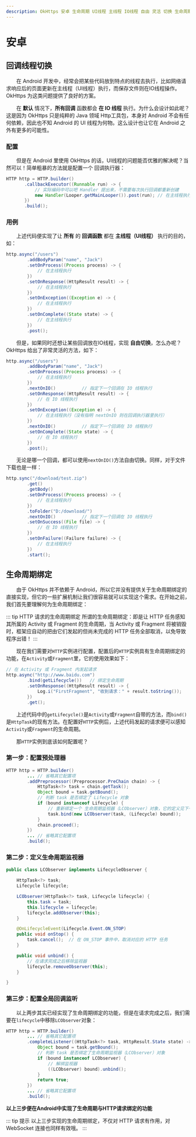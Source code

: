 ```yaml
---
description: OkHttps 安卓 生命周期 UI线程 主线程 IO线程 自由 灵活 切换 生命周期绑定 配置预处理器 定义生命周期监视器 配置全局回调监听
---
```


# 安卓

## 回调线程切换

　　在 Android 开发中，经常会把某些代码放到特点的线程去执行，比如网络请求响应后的页面更新在主线程（UI线程）执行，而保存文件则在IO线程操作。OkHttps 为这类问题提供了良好的方案。

　　在 **默认** 情况下，**所有回调** 函数都会 **在 IO 线程** 执行。为什么会设计如此呢？这是因为 OkHttps 只是纯粹的 Java 领域 Http工具包，本身对 Android 不会有任何依赖，因此也不知 Android 的 UI 线程为何物。这么设计也让它在 Android 之外有更多的可能性。

### 配置

　　但是在 Android 里使用  OkHttps 的话，UI线程的问题能否优雅的解决呢？当然可以！简单粗暴的方法就是配置一个 回调执行器：

 ```java
HTTP http = HTTP.builder()
        .callbackExecutor((Runnable run) -> {
            // 实际编码中可以吧 Handler 提出来，不需要每次执行回调都重新创建
            new Handler(Looper.getMainLooper()).post(run); // 在主线程执行
        })
        .build();
```

### 用例

　　上述代码便实现了让 **所有** 的 **回调函数** 都在 **主线程（UI线程）** 执行的目的，如：

```java
http.async("/users")
        .addBodyParam("name", "Jack")
        .setOnProcess((Process process) -> {
            // 在主线程执行
        })
        .setOnResponse((HttpResult result) -> {
            // 在主线程执行
        })
        .setOnException((Exception e) -> {
            // 在主线程执行
        })
        .setOnComplete((State state) -> {
            // 在主线程执行
        })
        .post();
```
　　但是，如果同时还想让某些回调放在IO线程，实现 **自由切换**，怎么办呢？OkHttps 给出了非常灵活的方法，如下：

```java
http.async("/users")
        .addBodyParam("name", "Jack")
        .setOnProcess((Process process) -> {
            // 在主线程执行
        })
        .nextOnIO()          // 指定下一个回调在 IO 线程执行
        .setOnResponse((HttpResult result) -> {
            // 在 IO 线程执行
        })
        .setOnException((Exception e) -> {
            // 在主线程执行（没有指明 nextOnIO 则在回调执行器里执行）
        })
        .nextOnIO()          // 指定下一个回调在 IO 线程执行
        .setOnComplete((State state) -> {
            // 在 IO 线程执行
        })
        .post();
```
　　无论是哪一个回调，都可以使用`nextOnIO()`方法自由切换。同样，对于文件下载也是一样：

```java
http.sync("/download/test.zip")
        .get()
        .getBody()
        .setOnProcess((Process process) -> {
            // 在主线程执行
        })
        .toFolder("D:/download/")
        .nextOnIO()          // 指定下一个回调在 IO 线程执行
        .setOnSuccess((File file) -> {
            // 在 IO 线程执行
        })
        .setOnFailure((Failure failure) -> {
            // 在主线程执行
        })
        .start();
```

## 生命周期绑定

　　由于 OkHttps 并不依赖于 Android，所以它并没有提供关于生命周期绑定的直接实现，但它的一些扩展机制让我们很容易就可以实现这个需求。在开始之前，我们首先要理解何为生命周期绑定：

::: tip HTTP 请求的生命周期绑定
所谓的生命周期绑定：即是让 HTTP 任务感知其所属的 Activity 或 Fragment 的生命周期，当  Activity 或 Fragment 将被销毁时，框架应自动的把由它们发起的但尚未完成的 HTTP 任务全部取消，以免导致程序出错！
:::

　　现在我们需要对`HTTP`实例进行配置，配置后的`HTTP`实例具有生命周期绑定的功能，在`Activity`或`Fragment`里，它的使用效果如下：

```java
// 在 Activity 或 Fragment 内发起请求
http.async("http://www.baidu.com")
        .bind(getLifecycle())   // 绑定生命周期
        .setOnResponse((HttpResult result) -> {
            Log.i("FirstFragment", "收到请求：" + result.toString());
        })
        .get();
```
　　上述代码中的`getLifecycle()`是`Activity`或`Fragment`自带的方法，而`bind()`是`HttpTask`的现有方法。在配置好`HTTP`实例后，上述代码发起的请求便可以感知`Activity`或`Fragment`的生命周期。

　　那`HTTP`实例到底该如何配置呢？

### 第一步：配置预处理器

```java
HTTP http = HTTP.builder()
        ... // 省略其它配置项
        .addPreprocessor((Preprocessor.PreChain chain) -> {
            HttpTask<?> task = chain.getTask();
            Object bound = task.getBound();
            // 判断 task 是否绑定了 Lifecycle 对象
            if (bound instanceof Lifecycle) {
                // 重新绑定一个 生命周期监视器（LCObserver）对象，它的定义见下一步
                task.bind(new LCObserver(task, (Lifecycle) bound));
            }
            chain.proceed();
        })
        ... // 省略其它配置项
        .build();
```

### 第二步：定义生命周期监视器

```java
public class LCObserver implements LifecycleObserver {

    HttpTask<?> task;
    Lifecycle lifecycle;

    LCObserver(HttpTask<?> task, Lifecycle lifecycle) {
        this.task = task;
        this.lifecycle = lifecycle;
        lifecycle.addObserver(this);
    }

    @OnLifecycleEvent(Lifecycle.Event.ON_STOP)
    public void onStop() {
        task.cancel();  // 在 ON_STOP 事件中，取消对应的 HTTP 任务
    }

    public void unbind() {
        // 在请求完成之后移除监视器
        lifecycle.removeObserver(this);
    }

}
```

### 第三步：配置全局回调监听

　　以上两步其实已经实现了生命周期绑定的功能，但是在请求完成之后，我们需要在`lifecycle`中移除`LCObserver`对象：

```java
HTTP http = HTTP.builder()
        ... // 省略其它配置项
        .completeListener((HttpTask<?> task, HttpResult.State state) -> {
            Object bound = task.getBound();
            // 判断 task 是否绑定了生命周期监视器（LCObserver）对象
            if (bound instanceof LCObserver) {
                // 解绑监视器
                ((LCObserver) bound).unbind();
            }
            return true;
        })
        ... // 省略其它配置项
        .build();
```

**以上三步便在Android中实现了生命周期与HTTP请求绑定的功能**

::: tip 提示
以上三步实现的生命周期绑定，不仅对 HTTP 请求有作用，对 WebSocket 连接也同样有效哦。
:::
